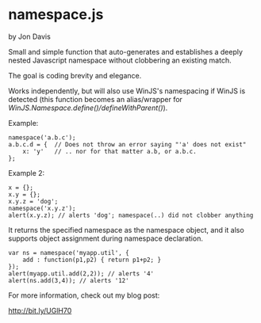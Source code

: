 namespace.js
============

by Jon Davis

Small and simple function that auto-generates and establishes a deeply nested Javascript namespace without clobbering an existing match. 

The goal is coding brevity and elegance.

Works independently, but will also use WinJS's namespacing if WinJS is detected (this function becomes an alias/wrapper for *WinJS.Namespace.define()/defineWithParent()*).

Example:

    namespace('a.b.c');
    a.b.c.d = {  // Does not throw an error saying "'a' does not exist"
        x: 'y'   // .. nor for that matter a.b, or a.b.c.
    };
    
Example 2:

    x = {};
    x.y = {};
    x.y.z = 'dog';
    namespace('x.y.z');
    alert(x.y.z); // alerts 'dog'; namespace(..) did not clobber anything

It returns the specified namespace as the namespace object, and it also supports object assignment during namespace declaration.

    var ns = namespace('myapp.util', {
        add : function(p1,p2) { return p1+p2; }
    });
    alert(myapp.util.add(2,2)); // alerts '4'
    alert(ns.add(3,4)); // alerts '12'

For more information, check out my blog post:

http://bit.ly/UGlH70
